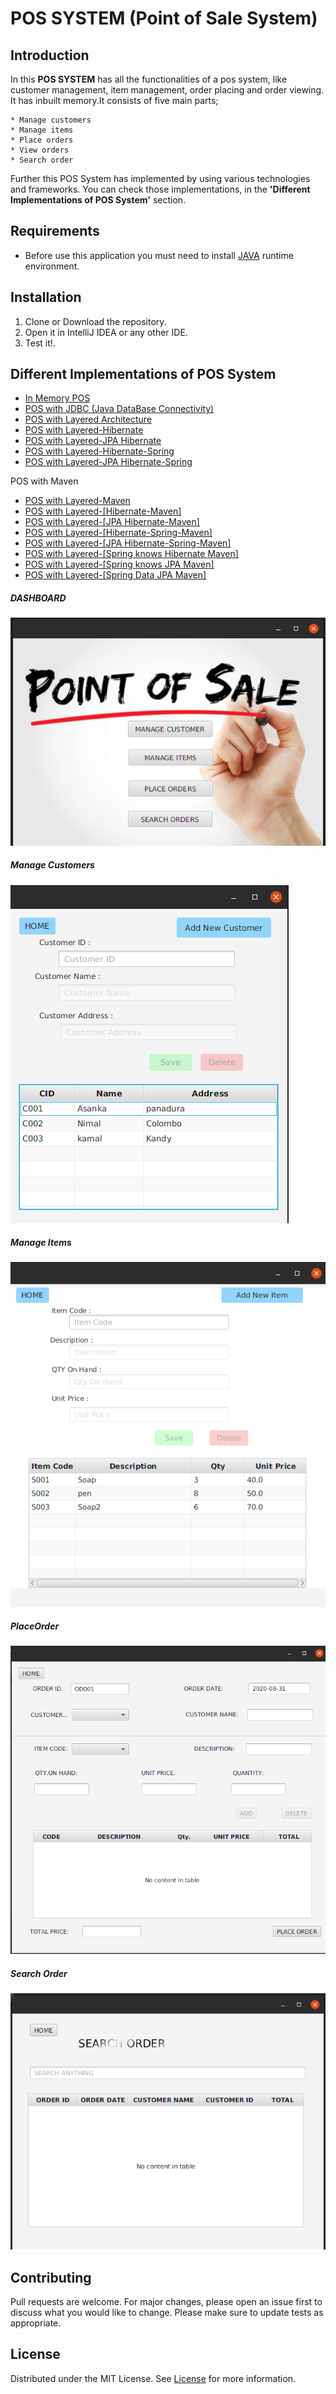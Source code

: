 # POS SYSTEM (Point of Sale System)

## Introduction

In this **POS SYSTEM** has all the functionalities of a pos system, like customer management, item management, order placing
 and order viewing. It has inbuilt memory.It consists of five main parts;

    * Manage customers
    * Manage items
    * Place orders
    * View orders
    * Search order
   
Further this POS System has implemented by using various technologies and frameworks.
You can check those implementations, in the **'Different Implementations of POS System'** section. 

## Requirements

* Before use this application you must need to install [JAVA](https://www.oracle.com/java/technologies/javase/javase-jdk8-downloads.html) runtime environment.

## Installation

 1. Clone or Download the repository.
 2. Open it in IntelliJ IDEA or any other IDE.
 5. Test it!.
 
## Different Implementations of POS System
* [In Memory POS](https://github.com/LawrenceAsanka/Point-of-Sale-System.git)
* [POS with JDBC (Java DataBase Connectivity)](https://github.com/LawrenceAsanka/POS-system-with-JDBC)
* [POS with Layered Architecture](https://github.com/LawrenceAsanka/POS-system-with-Layered-Architecture)
* [POS with Layered-Hibernate](https://github.com/LawrenceAsanka/POS-system-layered-Hibernate)
* [POS with Layered-JPA Hibernate](https://github.com/LawrenceAsanka/POS-system-layered-JPA)
* [POS with Layered-Hibernate-Spring](https://github.com/LawrenceAsanka/POS-system-with-layered-Hibernate-Spring)
* [POS with Layered-JPA Hibernate-Spring](https://github.com/LawrenceAsanka/POS-system-with-layered-JPA-Spring)

POS with Maven
* [POS with Layered-Maven](https://github.com/LawrenceAsanka/POS-system-layered-maven)
* [POS with Layered-[Hibernate-Maven]](https://github.com/LawrenceAsanka/POS-system-layered-Hibernate-maven)
* [POS with Layered-[JPA Hibernate-Maven]](https://github.com/LawrenceAsanka/POS-system-layered-JPA-maven)
* [POS with Layered-[Hibernate-Spring-Maven]](https://github.com/LawrenceAsanka/pos-with-layered-hibernate-spring-maven)
* [POS with Layered-[JPA Hibernate-Spring-Maven]](https://github.com/LawrenceAsanka/pos-with-layered-jpa-spring-maven)
* [POS with Layered-[Spring knows Hibernate Maven]](https://github.com/LawrenceAsanka/POS-system-spring-knows-hibernate-maven)
* [POS with Layered-[Spring knows JPA Maven]](https://github.com/LawrenceAsanka/POS-system-spring-knows-JPA-maven)
* [POS with Layered-[Spring Data JPA Maven]](https://github.com/LawrenceAsanka/POS-system-spring-data-jpa-maven)

##### DASHBOARD
![Dashboard](screenshots/Dashboard.png?raw=true "DASHBOARD")
##### Manage Customers
![Manage Customers](screenshots/Manage-Customer.png?raw=true "Manage Customers")
##### Manage Items
![Manage Items](screenshots/Manage-Items.png?raw=true "Manage Items")
##### PlaceOrder
![Place-Order](screenshots/Placeorder.png?raw=true "Place-order")
##### Search Order
![Search-Order](screenshots/Search-order.png?raw=true "Search-order")
  
## Contributing
Pull requests are welcome. For major changes, please open an issue first to discuss what you would like to change.
Please make sure to update tests as appropriate.

## License
Distributed under the MIT License. See [License](LICENSE) for more information.


